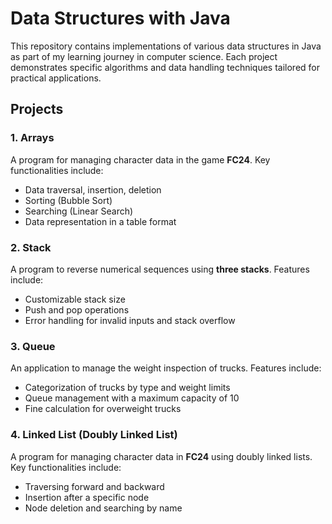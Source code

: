 # Data Structures with Java
This repository contains implementations of various data structures in Java as part of my learning journey in computer science. Each project demonstrates specific algorithms and data handling techniques tailored for practical applications.

## Projects
### 1. Arrays
A program for managing character data in the game **FC24**. Key functionalities include:
- Data traversal, insertion, deletion
- Sorting (Bubble Sort)
- Searching (Linear Search)
- Data representation in a table format

### 2. Stack
A program to reverse numerical sequences using **three stacks**. Features include:
- Customizable stack size
- Push and pop operations
- Error handling for invalid inputs and stack overflow

### 3. Queue
An application to manage the weight inspection of trucks. Features include:
- Categorization of trucks by type and weight limits
- Queue management with a maximum capacity of 10
- Fine calculation for overweight trucks

### 4. Linked List (Doubly Linked List)
A program for managing character data in **FC24** using doubly linked lists. Key functionalities include:
- Traversing forward and backward
- Insertion after a specific node
- Node deletion and searching by name
